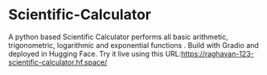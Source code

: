 # Scientific-Calculator
A python based Scientific Calculator performs all basic arithmetic, trigonometric, logarithmic and exponential functions . Build with Gradio and deployed in Hugging Face.
Try it live using this URL:https://raghavan-123-scientific-calculator.hf.space/
